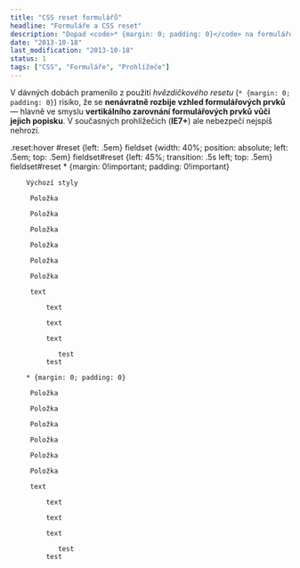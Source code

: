 ```yaml
---
title: "CSS reset formulářů"
headline: "Formuláře a CSS reset"
description: "Dopad <code>* {margin: 0; padding: 0}</code> na formulářové prvky."
date: "2013-10-18"
last_modification: "2013-10-18"
status: 1
tags: ["CSS", "Formuláře", "Prohlížeče"]
---
```


V dávných dobách pramenilo z použití *hvězdičkového resetu* (`* {margin: 0; padding: 0}`) risiko, že se **nenávratně rozbije vzhled formulářových prvků** — hlavně ve smyslu **vertikálního zarovnání formulářových prvků vůči jejich popisku**.  V současných prohlížečích (**IE7+**) ale nebezpečí nejspíš nehrozí.

  .reset:hover #reset {left: .5em}
  fieldset {width: 40%; position: absolute; left: .5em; top: .5em}
  fieldset#reset {left: 45%; transition: .5s left; top: .5em}  
fieldset#reset * {margin: 0!important; padding: 0!important}

        Výchozí styly

         Položka

         Položka

         Položka

         Položka

         Položka

         Položka

         text
 
             text
 
             text
 
             text

                test 
             test

        * {margin: 0; padding: 0}

         Položka

         Položka

         Položka

         Položka

         Položka

         Položka

         text
 
             text
 
             text
 
             text

                test 
             test